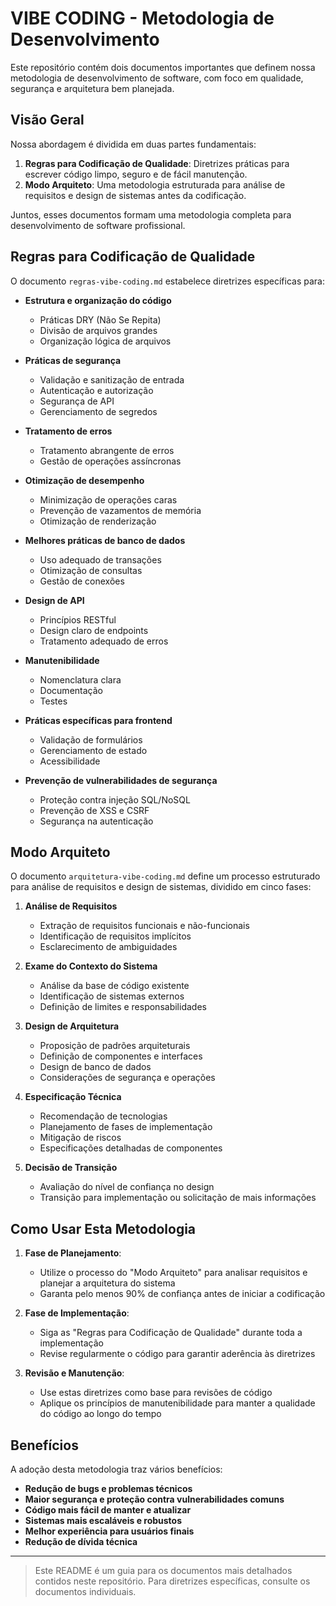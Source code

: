 # VIBE CODING - Metodologia de Desenvolvimento

Este repositório contém dois documentos importantes que definem nossa metodologia de desenvolvimento de software, com foco em qualidade, segurança e arquitetura bem planejada.

## Visão Geral

Nossa abordagem é dividida em duas partes fundamentais:

1. **Regras para Codificação de Qualidade**: Diretrizes práticas para escrever código limpo, seguro e de fácil manutenção.
2. **Modo Arquiteto**: Uma metodologia estruturada para análise de requisitos e design de sistemas antes da codificação.

Juntos, esses documentos formam uma metodologia completa para desenvolvimento de software profissional.

## Regras para Codificação de Qualidade

O documento `regras-vibe-coding.md` estabelece diretrizes específicas para:

- **Estrutura e organização do código**
  - Práticas DRY (Não Se Repita)
  - Divisão de arquivos grandes
  - Organização lógica de arquivos

- **Práticas de segurança**
  - Validação e sanitização de entrada
  - Autenticação e autorização
  - Segurança de API
  - Gerenciamento de segredos

- **Tratamento de erros**
  - Tratamento abrangente de erros
  - Gestão de operações assíncronas

- **Otimização de desempenho**
  - Minimização de operações caras
  - Prevenção de vazamentos de memória
  - Otimização de renderização

- **Melhores práticas de banco de dados**
  - Uso adequado de transações
  - Otimização de consultas
  - Gestão de conexões

- **Design de API**
  - Princípios RESTful
  - Design claro de endpoints
  - Tratamento adequado de erros

- **Manutenibilidade**
  - Nomenclatura clara
  - Documentação
  - Testes

- **Práticas específicas para frontend**
  - Validação de formulários
  - Gerenciamento de estado
  - Acessibilidade

- **Prevenção de vulnerabilidades de segurança**
  - Proteção contra injeção SQL/NoSQL
  - Prevenção de XSS e CSRF
  - Segurança na autenticação

## Modo Arquiteto

O documento `arquitetura-vibe-coding.md` define um processo estruturado para análise de requisitos e design de sistemas, dividido em cinco fases:

1. **Análise de Requisitos**
   - Extração de requisitos funcionais e não-funcionais
   - Identificação de requisitos implícitos
   - Esclarecimento de ambiguidades

2. **Exame do Contexto do Sistema**
   - Análise da base de código existente
   - Identificação de sistemas externos
   - Definição de limites e responsabilidades

3. **Design de Arquitetura**
   - Proposição de padrões arquiteturais
   - Definição de componentes e interfaces
   - Design de banco de dados
   - Considerações de segurança e operações

4. **Especificação Técnica**
   - Recomendação de tecnologias
   - Planejamento de fases de implementação
   - Mitigação de riscos
   - Especificações detalhadas de componentes

5. **Decisão de Transição**
   - Avaliação do nível de confiança no design
   - Transição para implementação ou solicitação de mais informações

## Como Usar Esta Metodologia

1. **Fase de Planejamento**:
   - Utilize o processo do "Modo Arquiteto" para analisar requisitos e planejar a arquitetura do sistema
   - Garanta pelo menos 90% de confiança antes de iniciar a codificação

2. **Fase de Implementação**:
   - Siga as "Regras para Codificação de Qualidade" durante toda a implementação
   - Revise regularmente o código para garantir aderência às diretrizes

3. **Revisão e Manutenção**:
   - Use estas diretrizes como base para revisões de código
   - Aplique os princípios de manutenibilidade para manter a qualidade do código ao longo do tempo

## Benefícios

A adoção desta metodologia traz vários benefícios:

- **Redução de bugs e problemas técnicos**
- **Maior segurança e proteção contra vulnerabilidades comuns**
- **Código mais fácil de manter e atualizar**
- **Sistemas mais escaláveis e robustos**
- **Melhor experiência para usuários finais**
- **Redução de dívida técnica**

---

> Este README é um guia para os documentos mais detalhados contidos neste repositório. Para diretrizes específicas, consulte os documentos individuais.
